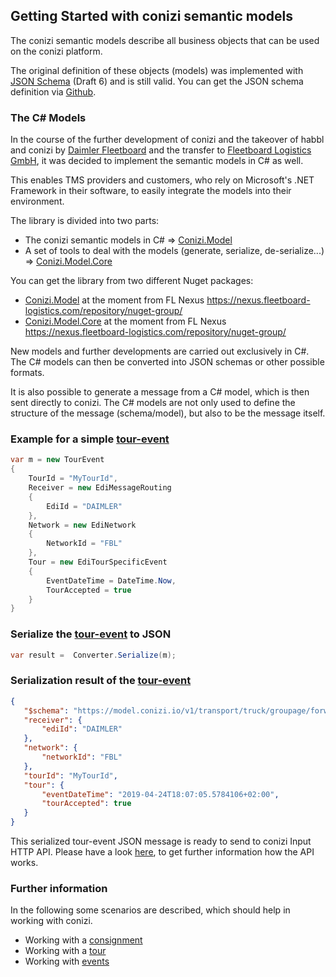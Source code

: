 ## Getting Started with conizi semantic models

The conizi semantic models describe all business objects that can be used on the conizi platform. 

The original definition of these objects (models) was implemented with [JSON Schema](https://json-schema.org/) (Draft 6) and is still valid. You can get the JSON schema definition via [Github](https://github.com/fleetboard-logistics/semantic-model/tree/production/model).

### The C# Models

In the course of the further development of conizi and the takeover of habbl and conizi by [Daimler Fleetboard](https://www.fleetboard.de) and the transfer to [Fleetboard Logistics GmbH](https://fleetboard-logistics.com), it was decided to implement the semantic models in C# as well. 

This enables TMS providers and customers, who rely on Microsoft's .NET Framework in their software, to easily integrate the models into their environment.

The library is divided into two parts:
 * The conizi semantic models in C# => [Conizi.Model](xref:Conizi.Model.Transport.Truck.Groupage.Forwarding)
 * A set of tools to deal with the models (generate, serialize, de-serialize...) => [Conizi.Model.Core]()

You can get the library from two different Nuget packages:
 * [Conizi.Model](https://nexus.fleetboard-logistics.com/#browse/search/nuget=attributes.nuget.id%3DConizi.Model) at the moment from FL Nexus https://nexus.fleetboard-logistics.com/repository/nuget-group/ 
  * [Conizi.Model.Core](https://nexus.fleetboard-logistics.com/#browse/search/nuget=attributes.nuget.id%3DConizi.Model.Core) at the moment from FL Nexus https://nexus.fleetboard-logistics.com/repository/nuget-group/

New models and further developments are carried out exclusively in C#. The C# models can then be converted into JSON schemas or other possible formats.

It is also possible to generate a message from a C# model, which is then sent directly to conizi. The C# models are not only used to define the structure of the message (schema/model), but also to be the message itself.

### Example for a simple [tour-event](xref:Conizi.Model.Transport.Truck.Groupage.Forwarding.TourEvent)

```cs
var m = new TourEvent
{
    TourId = "MyTourId",
    Receiver = new EdiMessageRouting
    {
        EdiId = "DAIMLER"
    },
    Network = new EdiNetwork
    {
        NetworkId = "FBL"
    },
    Tour = new EdiTourSpecificEvent
    {
        EventDateTime = DateTime.Now,
        TourAccepted = true
    }
}
 ```
### Serialize the [tour-event](xref:Conizi.Model.Transport.Truck.Groupage.Forwarding.TourEvent) to JSON

```cs
var result =  Converter.Serialize(m);
 ```

 ### Serialization result of the  [tour-event](xref:Conizi.Model.Transport.Truck.Groupage.Forwarding.TourEvent)

 ```json
 {
    "$schema": "https://model.conizi.io/v1/transport/truck/groupage/forwarding/tour-event.json",
    "receiver": {
        "ediId": "DAIMLER"
    },
    "network": {
        "networkId": "FBL"
    },
    "tourId": "MyTourId",
    "tour": {
        "eventDateTime": "2019-04-24T18:07:05.5784106+02:00",
        "tourAccepted": true
    }
}
 ```

This serialized tour-event JSON message is ready to send to conizi Input HTTP API. Please have a look [here](https://fleetboard-logistics.github.io/docs/conizi/howto/howto-conizi-http-input-api.pdf), to get further information how the API works.

### Further information

In the following some scenarios are described, which should help in working with conizi.
* Working with a [consignment](consignment.md)
* Working with a [tour](tour.md)
* Working with [events](events.md)